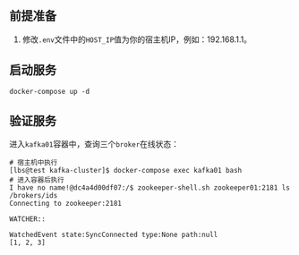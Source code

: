 ## 前提准备

1. 修改`.env`文件中的`HOST_IP`值为你的宿主机IP，例如：192.168.1.1。

## 启动服务

```shell
docker-compose up -d
```

## 验证服务

进入`kafka01`容器中，查询三个`broker`在线状态：
```shell
# 宿主机中执行
[lbs@test kafka-cluster]$ docker-compose exec kafka01 bash
# 进入容器后执行
I have no name!@dc4a4d00df07:/$ zookeeper-shell.sh zookeeper01:2181 ls /brokers/ids
Connecting to zookeeper:2181

WATCHER::

WatchedEvent state:SyncConnected type:None path:null
[1, 2, 3]
```
